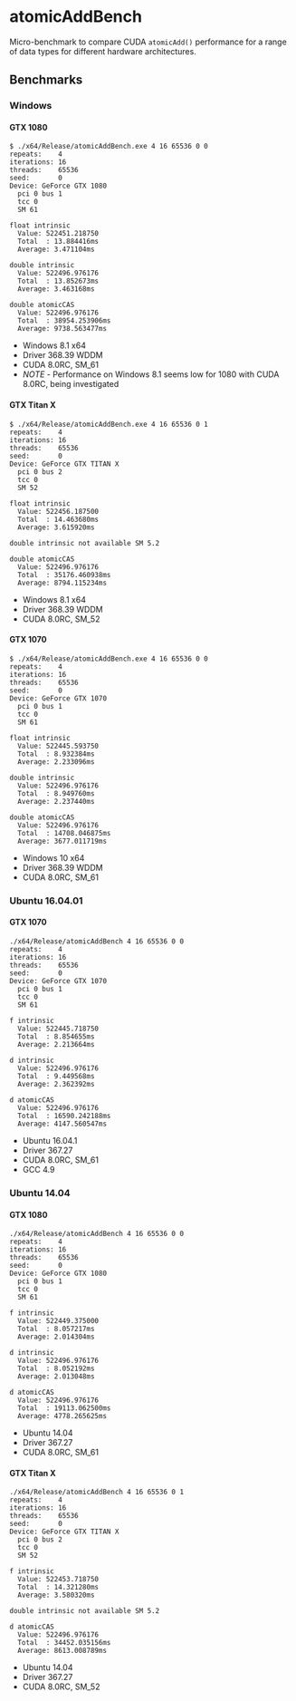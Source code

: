 # atomicAddBench

Micro-benchmark to compare CUDA `atomicAdd()` performance for a range of data types for different hardware architectures.


## Benchmarks

### Windows

#### GTX 1080

    $ ./x64/Release/atomicAddBench.exe 4 16 65536 0 0
    repeats:    4
    iterations: 16
    threads:    65536
    seed:       0
    Device: GeForce GTX 1080
      pci 0 bus 1
      tcc 0
      SM 61

    float intrinsic
      Value: 522451.218750
      Total  : 13.884416ms
      Average: 3.471104ms

    double intrinsic
      Value: 522496.976176
      Total  : 13.852673ms
      Average: 3.463168ms

    double atomicCAS
      Value: 522496.976176
      Total  : 38954.253906ms
      Average: 9738.563477ms


+ Windows 8.1 x64
+ Driver 368.39 WDDM
+ CUDA 8.0RC, SM_61
+ *NOTE* - Performance on Windows 8.1 seems low for 1080 with CUDA 8.0RC, being investigated

#### GTX Titan X

    $ ./x64/Release/atomicAddBench.exe 4 16 65536 0 1
    repeats:    4
    iterations: 16
    threads:    65536
    seed:       0
    Device: GeForce GTX TITAN X
      pci 0 bus 2
      tcc 0
      SM 52

    float intrinsic
      Value: 522456.187500
      Total  : 14.463680ms
      Average: 3.615920ms

    double intrinsic not available SM 5.2

    double atomicCAS
      Value: 522496.976176
      Total  : 35176.460938ms
      Average: 8794.115234ms


+ Windows 8.1 x64
+ Driver 368.39 WDDM
+ CUDA 8.0RC, SM_52

#### GTX 1070 

    $ ./x64/Release/atomicAddBench.exe 4 16 65536 0 0
    repeats:    4
    iterations: 16
    threads:    65536
    seed:       0
    Device: GeForce GTX 1070
      pci 0 bus 1
      tcc 0
      SM 61

    float intrinsic
      Value: 522445.593750
      Total  : 8.932384ms
      Average: 2.233096ms

    double intrinsic
      Value: 522496.976176
      Total  : 8.949760ms
      Average: 2.237440ms

    double atomicCAS
      Value: 522496.976176
      Total  : 14708.046875ms
      Average: 3677.011719ms


+ Windows 10 x64
+ Driver 368.39 WDDM
+ CUDA 8.0RC, SM_61


### Ubuntu 16.04.01

#### GTX 1070

    ./x64/Release/atomicAddBench 4 16 65536 0 0 
    repeats:    4
    iterations: 16
    threads:    65536
    seed:       0
    Device: GeForce GTX 1070
      pci 0 bus 1
      tcc 0
      SM 61

    f intrinsic 
      Value: 522445.718750
      Total  : 8.854655ms
      Average: 2.213664ms

    d intrinsic 
      Value: 522496.976176
      Total  : 9.449568ms
      Average: 2.362392ms

    d atomicCAS 
      Value: 522496.976176
      Total  : 16590.242188ms
      Average: 4147.560547ms

+ Ubuntu 16.04.1
+ Driver 367.27
+ CUDA 8.0RC, SM_61
+ GCC 4.9

### Ubuntu 14.04

#### GTX 1080

    ./x64/Release/atomicAddBench 4 16 65536 0 0
    repeats:    4
    iterations: 16
    threads:    65536
    seed:       0
    Device: GeForce GTX 1080
      pci 0 bus 1
      tcc 0
      SM 61

    f intrinsic 
      Value: 522449.375000
      Total  : 8.057217ms
      Average: 2.014304ms

    d intrinsic 
      Value: 522496.976176
      Total  : 8.052192ms
      Average: 2.013048ms

    d atomicCAS 
      Value: 522496.976176
      Total  : 19113.062500ms
      Average: 4778.265625ms


+ Ubuntu 14.04
+ Driver 367.27
+ CUDA 8.0RC, SM_61

#### GTX Titan X

    ./x64/Release/atomicAddBench 4 16 65536 0 1
    repeats:    4
    iterations: 16
    threads:    65536
    seed:       0
    Device: GeForce GTX TITAN X
      pci 0 bus 2
      tcc 0
      SM 52

    f intrinsic 
      Value: 522453.718750
      Total  : 14.321280ms
      Average: 3.580320ms

    double intrinsic not available SM 5.2

    d atomicCAS 
      Value: 522496.976176
      Total  : 34452.035156ms
      Average: 8613.008789ms



+ Ubuntu 14.04
+ Driver 367.27
+ CUDA 8.0RC, SM_52
